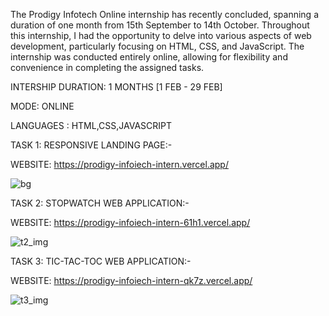 The Prodigy Infotech Online internship has recently concluded, spanning a duration of one month from 15th September to 14th October. Throughout this internship, I had the opportunity to delve into various aspects of web development, particularly focusing on HTML, CSS, and JavaScript. The internship was conducted entirely online, allowing for flexibility and convenience in completing the assigned tasks.

INTERSHIP DURATION: 1 MONTHS [1 FEB - 29 FEB]

MODE: ONLINE

LANGUAGES : HTML,CSS,JAVASCRIPT


TASK 1: RESPONSIVE LANDING PAGE:-

WEBSITE: https://prodigy-infoiech-intern.vercel.app/

![bg](https://github.com/user-attachments/assets/ef690174-7c66-472b-bfaa-aea0ac8768d2)


TASK 2: STOPWATCH WEB APPLICATION:-

WEBSITE: https://prodigy-infoiech-intern-61h1.vercel.app/ 

![t2_img](https://github.com/user-attachments/assets/98056c9d-21a5-46bd-852a-be376222ce8e)


TASK 3: TIC-TAC-TOC WEB APPLICATION:-

WEBSITE: https://prodigy-infoiech-intern-qk7z.vercel.app/

![t3_img](https://github.com/user-attachments/assets/27d4c1d5-003f-4c80-b1d7-68e1dd498ac2)

